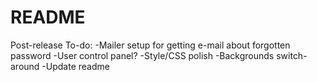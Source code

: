# README

Post-release To-do:
-Mailer setup for getting e-mail about forgotten password
-User control panel?
-Style/CSS polish
-Backgrounds switch-around
-Update readme